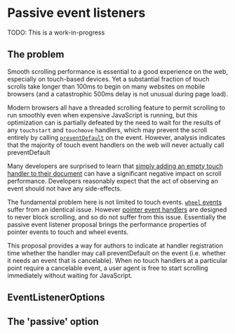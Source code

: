 # Passive event listeners

TODO: This is a work-in-progress

## The problem

Smooth scrolling performance is essential to a good experience on the web, especially on touch-based devices.
Yet a substantial fraction of touch scrolls take longer than 100ms to begin on many websites on mobile browsers
(and a catastrophic 500ms delay is not unusual during page load).

Modern browsers all have a threaded scrolling feature to permit scrolling to run smoothly even when expensive
JavaScript is running, but this optimization can is partially defeated by the need to wait for the results of
any `touchstart` and `touchmove` handlers, which may prevent the scroll entirely by calling [`preventDefault`](http://www.w3.org/TR/touch-events/#the-touchstart-event)
on the event. However, analysis indicates that the majority of touch event handlers on the web will never actually
call preventDefault

Many developers are surprised to learn that [simply adding an empty touch handler to their document](http://rbyers.github.io/janky-touch-scroll.html) can have a
significant negative impact on scroll performance.  Developers reasonably expect that the act of observing an event
should not have any side-effects.

The fundamental problem here is not limited to touch events. [`wheel` events](https://w3c.github.io/uievents/#events-wheelevents)
suffer from an identical issue. However [pointer event handlers](https://w3c.github.io/pointerevents/) are
designed to never block scrolling, and so do not suffer from this issue.  Essentially the passive event
listener proposal brings the performance properties of pointer events to touch and wheel events.

This proposal provides a way for authors to indicate at handler registration time whether the handler may call preventDefault on the event (i.e. whether it needs an event that is cancelable). When no touch handlers at a particular point require a cancelable event, a user agent is free to start scrolling immediately without waiting for JavaScript.

## EventListenerOptions

## The 'passive' option
